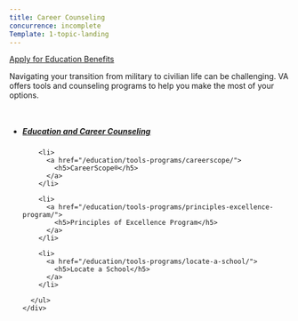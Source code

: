 ```yaml
---
title: Career Counseling
concurrence: incomplete
Template: 1-topic-landing
---
```


<div class="main" role="main" markdown="0">

<div class="action-bar">
  <div class="row">
    <div class="small-12 columns">
      <a class="usa-button-primary va-button-primary" href="/education/apply-for-education-benefits/">Apply for Education Benefits</a>
    </div>
  </div>
</div>

<div class="section one" markdown="0">
<div class="primary" markdown="0">
<div class="row" markdown="0">
<div class="small-12 columns" markdown="1">

Navigating your transition from military to civilian life can be challenging. VA offers tools and counseling programs to help you make the most of your options.

</div>
</div>
</div>

<div class="navigation">
  <div class="row">
    <div class="small-12 columns">
      <ul class="small-block-grid-1 medium-block-grid-3 cards small">
        <li>
          <a href="/education/tools-programs/education-career-counseling/">
            <h5>Education and Career Counseling</h5>
          </a>
        </li>

        <li>
          <a href="/education/tools-programs/careerscope/">
            <h5>CareerScope®</h5>
          </a>
        </li>

        <li>
          <a href="/education/tools-programs/principles-excellence-program/">
            <h5>Principles of Excellence Program</h5>
          </a>
        </li>

        <li>
          <a href="/education/tools-programs/locate-a-school/">
            <h5>Locate a School</h5>
          </a>
        </li>

      </ul>
    </div>
  </div>
</div>

</div>
